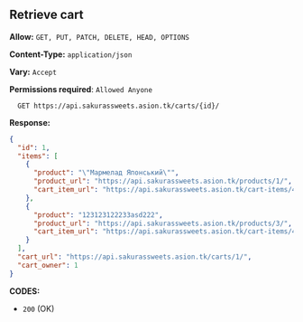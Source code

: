 ## Retrieve cart

**Allow:** `GET, PUT, PATCH, DELETE, HEAD, OPTIONS`

**Content-Type:** `application/json`

**Vary:** `Accept`

**Permissions required**: `Allowed Anyone`

```
  GET https://api.sakurassweets.asion.tk/carts/{id}/
```

**Response:**

```json
{
  "id": 1,
  "items": [
    {
      "product": "\"Мармелад Японський\"",
      "product_url": "https://api.sakurassweets.asion.tk/products/1/",
      "cart_item_url": "https://api.sakurassweets.asion.tk/cart-items/47/"
    },
    {
      "product": "123123122233asd222",
      "product_url": "https://api.sakurassweets.asion.tk/products/3/",
      "cart_item_url": "https://api.sakurassweets.asion.tk/cart-items/45/"
    }
  ],
  "cart_url": "https://api.sakurassweets.asion.tk/carts/1/",
  "cart_owner": 1
}
```

**CODES:**

- `200` (OK)
